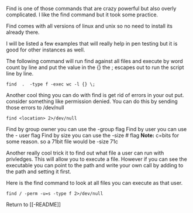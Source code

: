 Find is one of those commands that are crazy powerful but also overly complicated. I like the find command but it took some practice.

Find comes with all versions of linux and unix so no need to install its already there. 

I will be listed a few examples that will really help in pen testing but it is good for other instances as well. 

The following command will  run find against all files and execute by word count by line and put the value in the {} the \; escapes out to run the script line by line. 

	find  .  -type f -exec wc -l {} \;

Another cool thing you can do with find is get rid of errors in your out put. consider something like permission denied. You can do this by sending those errors to /dev/null

 	find <location> 2>/dev/null

Find by group owner you can use the -group flag
Find by user you can use the  - user flag
Find by size you can use the -size # flag 
**Note:**
c=bits for some reason. so a 71bit file would be -size 71c

Another really cool trick it to find out what file a user can run with privledges. This will allow you to execute a file. However if you can see the executable you can point to the path and write your own call by adding to the path and setting it first. 

Here is the find command to look at all files you can execute as that user.

	find / -perm -u=s -type f 2>/dev/null
	
Return to [[-README]]

